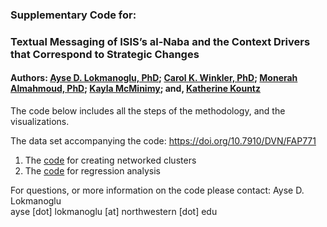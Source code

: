 ### Supplementary Code for:
### Textual Messaging of ISIS’s al-Naba and the Context Drivers that Correspond to Strategic Changes
#### Authors: [Ayse D. Lokmanoglu, PhD](https://www.adenizlok.com/); [Carol K. Winkler, PhD](https://tcv.gsu.edu/profile/carol-winkler/); [Monerah Almahmoud, PhD](https://sites.google.com/view/almahmoudm/about); [Kayla McMinimy](https://tcv.gsu.edu/profile/kayla-mcminimy/); and, [Katherine Kountz](https://tcv.gsu.edu/profile/katherine-kountz/)

The code below includes all the steps of the methodology, and the visualizations. 

The data set accompanying the code: <https://doi.org/10.7910/DVN/FAP771>

1. The [code](https://github.com/aysedeniz09/ThematicClusters/blob/main/An_github_tm_clusters.md) for creating networked clusters
2. The [code](https://github.com/aysedeniz09/ThematicClusters/blob/main/AN_github_v2.md) for regression analysis

For questions, or more information on the code please contact: 
Ayse D. Lokmanoglu\
ayse [dot] lokmanoglu [at] northwestern [dot] edu




